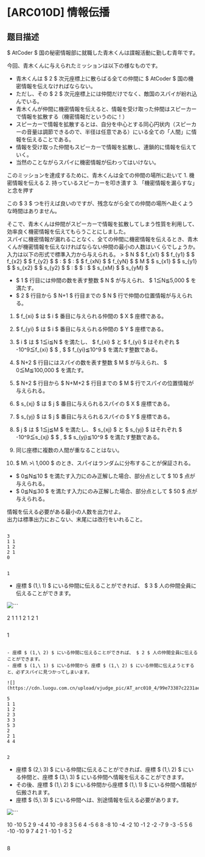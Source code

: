 # [ARC010D] 情報伝播

## 题目描述

[problemUrl]: https://atcoder.jp/contests/arc010/tasks/arc010_4

$ AtCoder $ 国の秘密情報部に就職した青木くんは諜報活動に勤しむ青年です。  
  
 今回、青木くんに与えられたミッションは以下の様なものです。

- 青木くんは $ 2 $ 次元座標上に散らばる全ての仲間に $ AtCoder $ 国の機密情報を伝えなければならない。
- ただし、その $ 2 $ 次元座標上には仲間だけでなく、敵国のスパイが紛れ込んでいる。
- 青木くんが仲間に機密情報を伝えると、情報を受け取った仲間はスピーカーで情報を拡散する（機密情報だというのに！）
- スピーカーで情報を拡散するとは、自分を中心とする同心円状内（スピーカーの音量は調節できるので、半径は任意である）にいる全ての「人間」に情報を伝えることである。
- 情報を受け取った仲間もスピーカーで情報を拡散し、連鎖的に情報を伝えていく。
- 当然のことながらスパイに機密情報が伝わってはいけない。
 
  
 このミッションを達成するために、青木くんは全ての仲間の場所に赴いて 1. 機密情報を伝える
2. 持っているスピーカーを叩き潰す
3. 「機密情報を漏らすな」と念を押す
 
  
 この $ 3 $ つを行えば良いのですが、残念ながら全ての仲間の場所へ赴くような時間はありません。  
  
 そこで、青木くんは仲間がスピーカーで情報を拡散してしまう性質を利用して、効率良く機密情報を伝えてもらうことにしました。  
 スパイに機密情報が漏れることなく、全ての仲間に機密情報を伝えるとき、青木くんが機密情報を伝えなければならない仲間の最小の人数はいくらでしょうか。  
 入力は以下の形式で標準入力から与えられる。 > $ N $ $ f_{x1} $ $ f_{y1} $ $ f_{x2} $ $ f_{y2} $ $ : $ $ : $ $ f_{xN} $ $ f_{yN} $ $ M $ $ s_{x1} $ $ s_{y1} $ $ s_{x2} $ $ s_{y2} $ $ : $ $ : $ $ s_{xM} $ $ s_{yM} $

- $ 1 $ 行目には仲間の数を表す整数 $ N $ が与えられ、 $ 1≦N≦5,000 $ を満たす。
- $ 2 $ 行目から $ N+1 $ 行目までの $ N $ 行で仲間の位置情報が与えられる。

1. $ f_{xi} $ は $ i $ 番目に与えられる仲間の $ X $ 座標である。
2. $ f_{yi} $ は $ i $ 番目に与えられる仲間の $ Y $ 座標である。
3. $ i $ は $ 1≦i≦N $ を満たし、 $ f_{xi} $ と $ f_{yi} $ はそれぞれ $ -10^9≦f_{xi} $ $ , $ $ f_{yi}≦10^9 $ を満たす整数である。

12. $ N+2 $ 行目にはスパイの数を表す整数 $ M $ が与えられ、 $ 0≦M≦100,000 $ を満たす。
13. $ N+2 $ 行目から $ N+M+2 $ 行目までの $ M $ 行でスパイの位置情報が与えられる。
1. $ s_{xj} $ は $ j $ 番目に与えられるスパイの $ X $ 座標である。
2. $ s_{yj} $ は $ j $ 番目に与えられるスパイの $ Y $ 座標である。
3. $ j $ は $ 1≦j≦M $ を満たし、 $ s_{xj} $ と $ s_{yj} $ はそれぞれ $ -10^9≦s_{xj} $ $ , $ $ s_{yj}≦10^9 $ を満たす整数である。

15. 同じ座標に複数の人間が重なることはない。
16. $ M\ >\ 1,000 $ のとき、スパイはランダムに分布することが保証される。
- $ 0≦N≦10 $ を満たす入力にのみ正解した場合、部分点として $ 10 $ 点が与えられる。
- $ 0≦N≦30 $ を満たす入力にのみ正解した場合、部分点として $ 50 $ 点が与えられる。
 
 情報を伝える必要がある最小の人数を出力せよ。  
 出力は標準出力におこない、末尾には改行をいれること。  
```

3
1 1
1 2
2 1
0
```

 ```

1
```

- 座標 $ (1,\ 1) $ にいる仲間に伝えることができれば、 $ 3 $ 人の仲間全員に伝えることができます。
 
![](https://cdn.luogu.com.cn/upload/vjudge_pic/AT_arc010_4/0ef0ba79f820925d8ec9d57de865cfb4af9694c6.png)```

2
1 1
1 2
1
2 1
```

 ```

1
```

- 座標 $ (1,\ 2) $ にいる仲間に伝えることができれば、 $ 2 $ 人の仲間全員に伝えることができます。
- 座標 $ (1,\ 1) $ にいる仲間から 座標 $ (1,\ 2) $ にいる仲間に伝えようとすると、必ずスパイに見つかってしまいます。
 
![](https://cdn.luogu.com.cn/upload/vjudge_pic/AT_arc010_4/99e73387c2231ae83ab67e4ed5a7cecbda5175fc.png)```

5
1 1
1 2
2 3
3 3
5 3
2
2 1
4 4
```

 ```

2
```

- 座標 $ (2,\ 3) $ にいる仲間に伝えることができれば、座標 $ (1,\ 2) $ にいる仲間と、座標 $ (3,\ 3) $ にいる仲間へ情報を伝えることができます。
- その後、座標 $ (1,\ 2) $ にいる仲間から座標 $ (1,\ 1) $ にいる仲間へ情報が伝搬されます。
- 座標 $ (5,\ 3) $ にいる仲間へは、別途情報を伝える必要があります。
 
![](https://cdn.luogu.com.cn/upload/vjudge_pic/AT_arc010_4/20ae14e99ef31ba084ae4e11250af5205d3790aa.png)```

10
-10 5
2 9
-4 4
10 -9
8 3
5 6
4 -5
6 8
-8 10
-4 -2
10
-1 2
-2 -7
9 -3
-5 5
6 -10
-10 9
7 4
2 1
-10 1
-5 2
```

 ```

8
```


